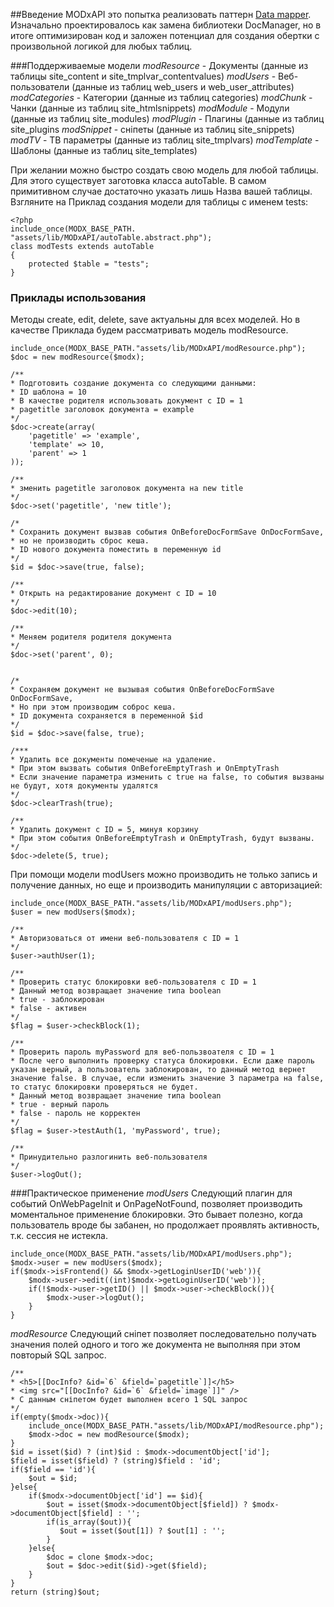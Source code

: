 ##Введение
MODxAPI это попытка реализовать паттерн [Data mapper](https://en.wikipedia.org/wiki/Data_mapper_pattern).
Изначально проектировалось как замена библиотеки DocManager, но в итоге оптимизирован код и заложен потенциал для создания обертки с произвольной логикой для любых таблиц.

###Поддерживаемые модели
*modResource* - Документы (данные из таблицы site_content и site_tmplvar_contentvalues)
*modUsers* - Веб-пользователи (данные из таблиц web_users и web_user_attributes)
*modCategories* - Категории (данные из таблиц categories)
*modChunk* - Чанки (данные из таблиц site_htmlsnippets)
*modModule* - Модули (данные из таблиц site_modules)
*modPlugin* - Плагины (данные из таблиц site_plugins
*modSnippet* - сніпеты (данные из таблиц site_snippets)
*modTV* - ТВ параметры (данные из таблиц site_tmplvars)
*modTemplate* - Шаблоны (данные из таблиц site_templates)

При желании можно быстро создать свою модель для любой таблицы. Для этого существует заготовка класса autoTable. В самом примитивном случае достаточно указать лишь Назва вашей таблицы. Взгляните на Приклад создания модели для таблицы с именем tests:
```
<?php
include_once(MODX_BASE_PATH. "assets/lib/MODxAPI/autoTable.abstract.php");
class modTests extends autoTable
{
    protected $table = "tests";
}
```

### Приклады использования
Методы create, edit, delete, save актуальны для всех моделей. Но в качестве Приклада будем рассматривать модель modResource.

```
include_once(MODX_BASE_PATH."assets/lib/MODxAPI/modResource.php");
$doc = new modResource($modx);

/** 
* Подготовить создание документа со следующими данными:
* ID шаблона = 10
* В качестве родителя использовать документ с ID = 1
* pagetitle заголовок документа = example
*/
$doc->create(array(
	'pagetitle' => 'example',
	'template' => 10,
	'parent' => 1
));

/** 
* зменить pagetitle заголовок документа на new title 
*/
$doc->set('pagetitle', 'new title');

/*
* Сохранить документ вызвав события OnBeforeDocFormSave OnDocFormSave,
* но не производить сброс кеша. 
* ID нового документа поместить в переменную id
*/
$id = $doc->save(true, false);

/** 
* Открыть на редактирование документ с ID = 10 
*/ 
$doc->edit(10);

/** 
* Меняем родителя родителя документа
*/
$doc->set('parent', 0);


/*
* Сохраняем документ не вызывая события OnBeforeDocFormSave OnDocFormSave,
* Но при этом производим соброс кеша.
* ID документа сохраняется в переменной $id
*/
$id = $doc->save(false, true);

/***
* Удалить все документы помеченые на удаление.
* При этом вызвать события OnBeforeEmptyTrash и OnEmptyTrash
* Если значение параметра изменить с true на false, то события вызваны не будут, хотя документы удалятся
*/
$doc->clearTrash(true);

/** 
* Удалить документ с ID = 5, минуя корзину
* При этом события OnBeforeEmptyTrash и OnEmptyTrash, будут вызваны.
*/
$doc->delete(5, true);
```

При помощи модели modUsers можно производить не только запись и получение данных, но еще и производить манипуляции с авторизацией:
```
include_once(MODX_BASE_PATH."assets/lib/MODxAPI/modUsers.php");
$user = new modUsers($modx);

/**
* Авторизоваться от имени веб-пользователя с ID = 1
*/
$user->authUser(1);

/**
* Проверить статус блокировки веб-пользователя с ID = 1 
* Данный метод возвращает значение типа boolean
* true - заблокирован
* false - активен
*/
$flag = $user->checkBlock(1);

/**
* Проверить пароль myPassword для веб-пользвоателя с ID = 1 
* После чего выполнить проверку статуса блокировки. Если даже пароль указан верный, а пользователь заблокирован, то данный метод вернет значение false. В случае, если изменить значение 3 параметра на false, то статус блокировки проверяться не будет.
* Данный метод возвращает значение типа boolean
* true - верный пароль
* false - пароль не корректен
*/
$flag = $user->testAuth(1, 'myPassword', true);

/**
* Принудительно разлогинить веб-пользователя
*/
$user->logOut();
```


###Практическое применение
*modUsers*
Следующий плагин для событий OnWebPageInit и OnPageNotFound, позволяет производить моментальное применение блокировки. Это бывает полезно, когда пользователь вроде бы забанен, но продолжает проявлять активность, т.к. сессия не истекла.
```
include_once(MODX_BASE_PATH."assets/lib/MODxAPI/modUsers.php");
$modx->user = new modUsers($modx);
if($modx->isFrontend() && $modx->getLoginUserID('web')){
	$modx->user->edit((int)$modx->getLoginUserID('web'));
	if(!$modx->user->getID() || $modx->user->checkBlock()){
		$modx->user->logOut();
	}
}
```

*modResource*
Следующий сніпет позволяет последовательно получать значения полей одного и того же документа не выполняя при этом повторый SQL запрос.
```
/**
* <h5>[[DocInfo? &id=`6` &field=`pagetitle`]]</h5>
* <img src="[[DocInfo? &id=`6` &field=`image`]]" />
* С данным сніпетом будет выполнен всего 1 SQL запрос
*/
if(empty($modx->doc)){
	include_once(MODX_BASE_PATH."assets/lib/MODxAPI/modResource.php");
	$modx->doc = new modResource($modx);
}
$id = isset($id) ? (int)$id : $modx->documentObject['id'];
$field = isset($field) ? (string)$field : 'id';
if($field == 'id'){
    $out = $id;
}else{
    if($modx->documentObject['id'] == $id){
        $out = isset($modx->documentObject[$field]) ? $modx->documentObject[$field] : '';
        if(is_array($out)){
           $out = isset($out[1]) ? $out[1] : '';
        }
    }else{
		$doc = clone $modx->doc;
        $out = $doc->edit($id)->get($field);
    }
}
return (string)$out;
```